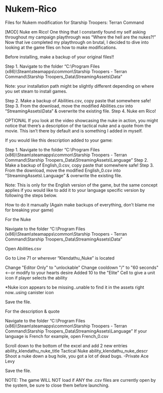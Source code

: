 # Nukem-Rico
Files for Nukem modification for Starship Troopers: Terran Command

[MOD] Nuke em Rico! 
One thing that I constantly found my self asking throughout my campaign playthrough was “Where the hell are the nukes?!”
Now that ive completed my playthrough on brutal, I decided to dive into looking at the game files on how to make modifications.

Before installing, make a backup of your original files!!

Step 1.  Navigate to the folder “C:\Program Files (x86)\Steam\steamapps\common\Starship Troopers - Terran Command\Starship Troopers_Data\StreamingAssets\Data”

Note: your installation path might be slightly different depending on where you set steam to install games.

Step 2. Make a backup of Abilities.csv, copy paste that somewhere safe!
Step 3. From the download, move the modified Abilities.csv into “StreamingAssets\Data” & overwrite the existing file.
Step 4. Nuke em Rico!

OPTIONAL
If you look at the video showcasing the nuke in action, you might notice that there’s a description of the tactical nuke and a quote from the movie.  This isn’t there by default and is something I added in myself.  

If you would like this description added to your game:

Step 1. Navigate to the folder “C:\Program Files (x86)\Steam\steamapps\common\Starship Troopers - Terran Command\Starship Troopers_Data\StreamingAssets\Language”
Step 2. Make a backup of English_0.csv, copy paste that somewhere safe!
Step 3. From the download, move the modified English_0.csv into “StreamingAssets\ Language” & overwrite the existing file.

Note:  This is only for the English version of the game, but the same concept applies if you would like to add it to your language specific version by following the steps below.


How to do it manually  (Again make backups of everything, don’t blame me for breaking your game)

For the Nuke

Navigate to the folder “C:\Program Files (x86)\Steam\steamapps\common\Starship Troopers - Terran Command\Starship Troopers_Data\StreamingAssets\Data”

Open Abilities.csv

Go to Line 71 or wherever “Klendathu_Nuke” is located

Change "Editor Only" to "unlockable"
Change  cooldown  "/" to "60 seconds"   <--or modify to your hearts desire
Added 10 to the "Elite" Cell to give a unit icon if player selects the ability

*Nuke icon appears to be missing..unable to find it in the assets right now..using canister icon

Save the file.

For the description & quote 

Navigate to the folder “C:\Program Files (x86)\Steam\steamapps\common\Starship Troopers - Terran Command\Starship Troopers_Data\StreamingAssets\Language”
If your language is French for example, open French_0.csv

Scroll down to the bottom of the excel and add 2 new entries
ability_klendathu_nuke_title	Tactical Nuke
ability_klendathu_nuke_descr	Shoot a nuke down a bug hole, you got a lot of dead bugs. -Private Ace Levy

Save the file.

NOTE:  The game WILL NOT load if ANY the .csv files are currently open by the system, be sure to close them before launching.

